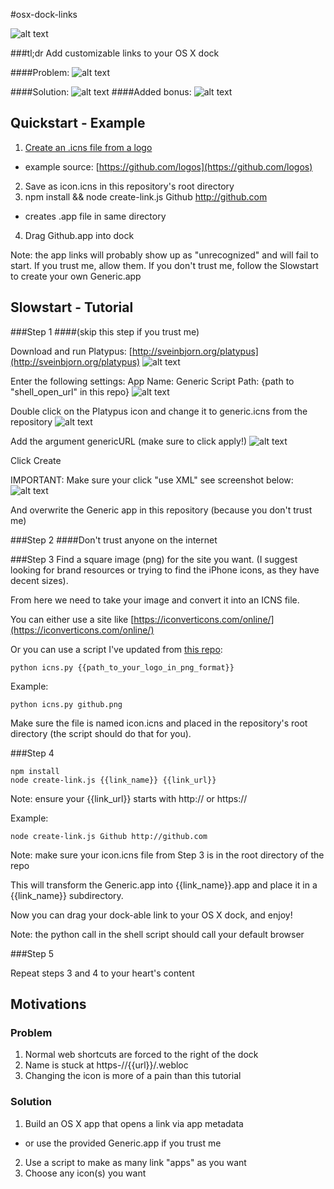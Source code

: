 
#osx-dock-links

![alt text](https://media.giphy.com/media/NGJ8i2PleN8qs/giphy.gif)

###tl;dr Add customizable links to your OS X dock

####Problem:
![alt text](https://raw.githubusercontent.com/kainolophobia/osx-dock-links/master/images/demo-problem.png)

####Solution:
![alt text](https://raw.githubusercontent.com/kainolophobia/osx-dock-links/master/images/demo-image.png)
####Added bonus:
![alt text](https://raw.githubusercontent.com/kainolophobia/osx-dock-links/master/images/demo-image-2.png)

## Quickstart - Example

1. [Create an .icns file from a logo](https://iconverticons.com/online/)
  * example source: [https://github.com/logos](https://github.com/logos)
2. Save as icon.icns in this repository's root directory
3. npm install && node create-link.js Github http://github.com
  * creates .app file in same directory
4. Drag Github.app into dock

Note: the app links will probably show up as "unrecognized" and will fail to start. If you trust me, allow them. If you don't trust me, follow the Slowstart to create your own Generic.app

## Slowstart - Tutorial

###Step 1 
####(skip this step if you trust me)

Download and run Platypus: [http://sveinbjorn.org/platypus](http://sveinbjorn.org/platypus)
![alt text](https://raw.githubusercontent.com/kainolophobia/osx-dock-links/master/images/platypus-1.png)

Enter the following settings: 
App Name: Generic
Script Path: {path to "shell_open_url" in this repo}
![alt text](https://raw.githubusercontent.com/kainolophobia/osx-dock-links/master/images/platypus-2.png)

Double click on the Platypus icon and change it to generic.icns from the repository
![alt text](https://raw.githubusercontent.com/kainolophobia/osx-dock-links/master/images/platypus-image.png)

Add the argument genericURL (make sure to click apply!)
![alt text](https://raw.githubusercontent.com/kainolophobia/osx-dock-links/master/images/platypus-3.png)

Click Create 

IMPORTANT: Make sure your click "use XML" see screenshot below:
![alt text](https://raw.githubusercontent.com/kainolophobia/osx-dock-links/master/images/platypus-4.png)

And overwrite the Generic app in this repository (because you don't trust me)

###Step 2
####Don't trust anyone on the internet

###Step 3
Find a square image (png) for the site you want.
(I suggest looking for brand resources or trying to find the iPhone icons, as they have decent sizes). 

From here we need to take your image and convert it into an ICNS file.

You can either use a site like [https://iconverticons.com/online/](https://iconverticons.com/online/)

Or you can use a script I've updated from [this repo](https://github.com/stackmachine/bearweb): 

```
python icns.py {{path_to_your_logo_in_png_format}}
```

Example:
```
python icns.py github.png
```

Make sure the file is named icon.icns and placed in the repository's root directory (the script should do that for you).

###Step 4

```
npm install
node create-link.js {{link_name}} {{link_url}}
```
Note: ensure your {{link_url}} starts with http:// or https://

Example:
```
node create-link.js Github http://github.com
```
Note: make sure your icon.icns file from Step 3 is in the root directory of the repo

This will transform the Generic.app into {{link_name}}.app and place it in a {{link_name}} subdirectory.

Now you can drag your dock-able link to your OS X dock, and enjoy!

Note: the python call in the shell script should call your default browser

###Step 5

Repeat steps 3 and 4 to your heart's content


## Motivations
### Problem
1. Normal web shortcuts are forced to the right of the dock
2. Name is stuck at https-//{{url}}/.webloc
3. Changing the icon is more of a pain than this tutorial

### Solution
1. Build an OS X app that opens a link via app metadata 
  * or use the provided Generic.app if you trust me
2. Use a script to make as many link "apps" as you want
3. Choose any icon(s) you want
